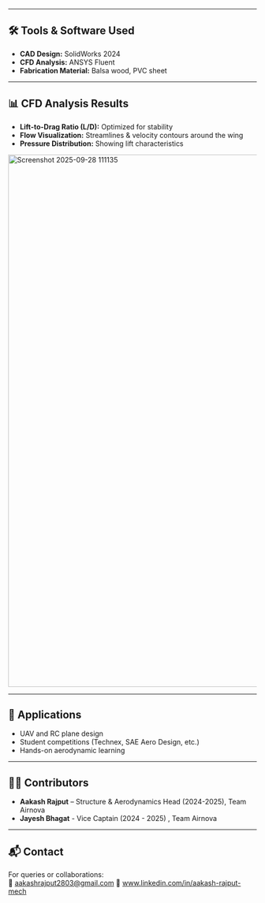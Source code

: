 
---

## 🛠️ Tools & Software Used  
- **CAD Design:** SolidWorks 2024  
- **CFD Analysis:** ANSYS Fluent  
- **Fabrication Material:** Balsa wood, PVC sheet  

---

## 📊 CFD Analysis Results  
- **Lift-to-Drag Ratio (L/D):** Optimized for stability  
- **Flow Visualization:** Streamlines & velocity contours around the wing  
- **Pressure Distribution:** Showing lift characteristics  

<img width="1920" height="1080" alt="Screenshot 2025-09-28 111135" src="https://github.com/user-attachments/assets/5bcb454d-b693-4e6c-8dbb-66c92ae74321" />
  

---

## 🚀 Applications  
- UAV and RC plane design  
- Student competitions (Technex, SAE Aero Design, etc.)  
- Hands-on aerodynamic learning  

---

## 👨‍💻 Contributors  
- **Aakash Rajput** – Structure & Aerodynamics Head (2024-2025), Team Airnova
- **Jayesh Bhagat** - Vice Captain (2024 - 2025) , Team Airnova

---

## 📬 Contact  
For queries or collaborations:  
📧 aakashrajput2803@gmail.com
🔗 www.linkedin.com/in/aakash-rajput-mech  
